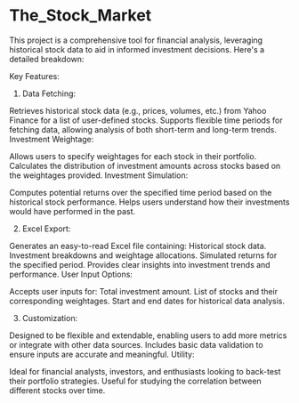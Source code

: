 # The_Stock_Market
This project is a comprehensive tool for financial analysis, leveraging historical stock data to aid in informed investment decisions. Here's a detailed breakdown:

Key Features:
1. Data Fetching:

Retrieves historical stock data (e.g., prices, volumes, etc.) from Yahoo Finance for a list of user-defined stocks.
Supports flexible time periods for fetching data, allowing analysis of both short-term and long-term trends.
Investment Weightage:

Allows users to specify weightages for each stock in their portfolio.
Calculates the distribution of investment amounts across stocks based on the weightages provided.
Investment Simulation:

Computes potential returns over the specified time period based on the historical stock performance.
Helps users understand how their investments would have performed in the past.

2. Excel Export:

Generates an easy-to-read Excel file containing:
Historical stock data.
Investment breakdowns and weightage allocations.
Simulated returns for the specified period.
Provides clear insights into investment trends and performance.
User Input Options:

Accepts user inputs for:
Total investment amount.
List of stocks and their corresponding weightages.
Start and end dates for historical data analysis.

3. Customization:

Designed to be flexible and extendable, enabling users to add more metrics or integrate with other data sources.
Includes basic data validation to ensure inputs are accurate and meaningful.
Utility:

Ideal for financial analysts, investors, and enthusiasts looking to back-test their portfolio strategies.
Useful for studying the correlation between different stocks over time.
